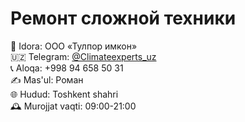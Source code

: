 # Ремонт сложной техники

🏢 Idora: ООО «Тулпор имкон»  
🇺🇿 Telegram: [@Climateexperts_uz](https://t.me/Climateexperts_uz)  
📞 Aloqa: +998 94 658 50 31  
✍️ Mas'ul: Роман  
🌐 Hudud: Toshkent shahri  
🕰 Murojjat vaqti: 09:00-21:00  
